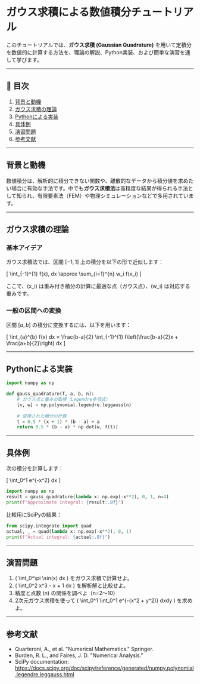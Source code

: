 # ガウス求積による数値積分チュートリアル

このチュートリアルでは、**ガウス求積 (Gaussian Quadrature)** を用いて定積分を数値的に計算する方法を、理論の解説、Python実装、および簡単な演習を通して学びます。

---

## 📘 目次
1. [背景と動機](#背景と動機)
2. [ガウス求積の理論](#ガウス求積の理論)
3. [Pythonによる実装](#pythonによる実装)
4. [具体例](#具体例)
5. [演習問題](#演習問題)
6. [参考文献](#参考文献)

---

## 背景と動機

数値積分は、解析的に積分できない関数や、離散的なデータから積分値を求めたい場合に有効な手法です。中でも**ガウス求積法**は高精度な結果が得られる手法として知られ、有限要素法（FEM）や物理シミュレーションなどで多用されています。

---

## ガウス求積の理論

### 基本アイデア

ガウス求積法では、区間 $[-1, 1]$ 上の積分を以下の形で近似します：

\[ \int_{-1}^{1} f(x)\, dx \approx \sum_{i=1}^{n} w_i f(x_i) \]

ここで、\(x_i\) は重み付き積分の計算に最適な点（ガウス点）、\(w_i\) は対応する重みです。

### 一般の区間への変換

区間 $[a, b]$ の積分に変換するには、以下を用います：

\[ \int_{a}^{b} f(x) dx = \frac{b-a}{2} \int_{-1}^{1} f\left(\frac{b-a}{2}x + \frac{a+b}{2}\right) dx \]

---

## Pythonによる実装

```python
import numpy as np

def gauss_quadrature(f, a, b, n):
    # ガウス点と重みの取得（Legendre多項式）
    [x, w] = np.polynomial.legendre.leggauss(n)
    
    # 変換された積分の計算
    t = 0.5 * (x + 1) * (b - a) + a
    return 0.5 * (b - a) * np.dot(w, f(t))
```

---

## 具体例

次の積分を計算します：

\[ \int_0^1 e^{-x^2} dx \]

```python
import numpy as np
result = gauss_quadrature(lambda x: np.exp(-x**2), 0, 1, n=4)
print(f"Approximate integral: {result:.8f}")
```

比較用にSciPyの結果：
```python
from scipy.integrate import quad
actual, _ = quad(lambda x: np.exp(-x**2), 0, 1)
print(f"Actual integral: {actual:.8f}")
```

---

## 演習問題

1. \( \int_0^\pi \sin(x) dx \) をガウス求積で計算せよ。
2. \( \int_0^2 x^3 - x + 1 dx \) を解析解と比較せよ。
3. 精度と点数 \(n\) の関係を調べよ（n=2〜10）
4. 2次元ガウス求積を使って \( \int_0^1 \int_0^1 e^{-(x^2 + y^2)} dxdy \) を求めよ。

---

## 参考文献

- Quarteroni, A., et al. "Numerical Mathematics." Springer.
- Burden, R. L., and Faires, J. D. "Numerical Analysis."
- SciPy documentation: https://docs.scipy.org/doc/scipy/reference/generated/numpy.polynomial.legendre.leggauss.html

